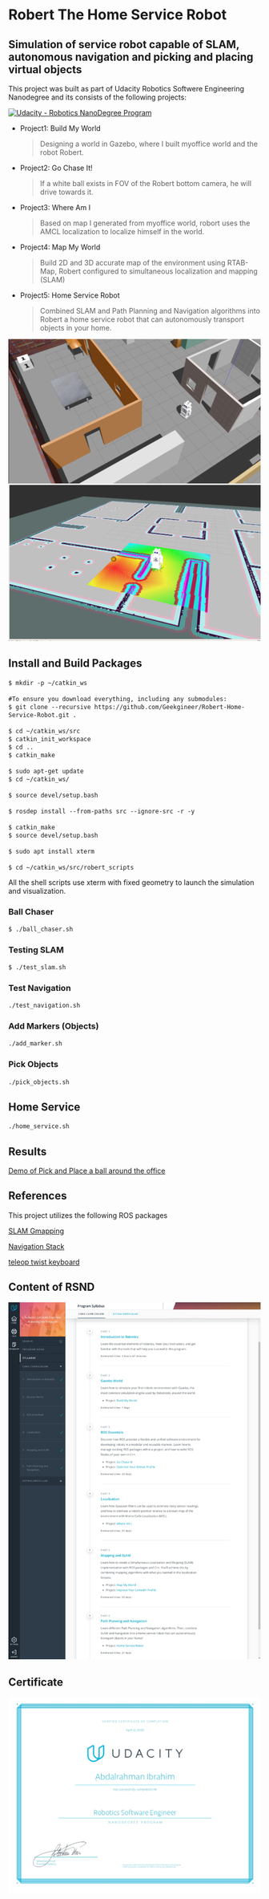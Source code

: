 # Robert The Home Service Robot 

## Simulation of service robot capable of SLAM, autonomous navigation and picking and placing virtual objects

This project was built as part of Udacity Robotics Softwere Engineering Nanodegree and its consists of the following projects:

[![Udacity - Robotics NanoDegree Program](https://s3-us-west-1.amazonaws.com/udacity-robotics/Extra+Images/RoboND_flag.png)](https://www.udacity.com/robotics)

* Project1: Build My World
  > Designing a world in Gazebo, where I built myoffice world and the robot Robert.
* Project2: Go Chase It!
  > If a white ball exists in FOV of the Robert bottom camera, he will drive towards it.
* Project3: Where Am I
  > Based on map I generated from myoffice world, robort uses the AMCL localization to localize himself in the world.
* Project4: Map My World
  > Build 2D and 3D accurate map of the environment using RTAB-Map, Robert configured to simultaneous localization and mapping (SLAM)
* Project5: Home Service Robot
  > Combined SLAM and Path Planning and Navigation algorithms into Robert a home service robot that can autonomously transport objects in your home.

![img1](src/screenshots/robert_in_myoffice_world.png)
![img2](src/screenshots/robert_navigation_to_object.png)

## Install and Build Packages

```
$ mkdir -p ~/catkin_ws

#To ensure you download everything, including any submodules:
$ git clone --recursive https://github.com/Geekgineer/Robert-Home-Service-Robot.git .

$ cd ~/catkin_ws/src
$ catkin_init_workspace
$ cd ..
$ catkin_make

$ sudo apt-get update
$ cd ~/catkin_ws/

$ source devel/setup.bash

$ rosdep install --from-paths src --ignore-src -r -y

$ catkin_make
$ source devel/setup.bash

$ sudo apt install xterm

$ cd ~/catkin_ws/src/robert_scripts

```

All the shell scripts use xterm with fixed geometry to launch the simulation and visualization.

### Ball Chaser

```sh
$ ./ball_chaser.sh
```

### Testing SLAM

```sh
$ ./test_slam.sh
```

### Test Navigation

```sh
./test_navigation.sh
```

### Add Markers (Objects)

```sh
./add_marker.sh
```

### Pick Objects

```sh
./pick_objects.sh
```


## Home Service

```sh
./home_service.sh
```

## Results  

[Demo of Pick and Place a ball around the office](https://www.youtube.com/watch?v=b6jFN3bI3RA)

## References

This project utilizes the following ROS packages

[SLAM Gmapping](https://github.com/ros-perception/slam_gmapping)

[Navigation Stack](https://github.com/ros-planning/navigation)

[teleop twist keyboard](https://github.com/ros-teleop/teleop_twist_keyboard)

## Content of RSND

![img2](imgs/Robotics%20Software%20Engineer%20-%20Udacity_page-0001.jpg)

## Certificate

![img3](imgs/cer.jpg)